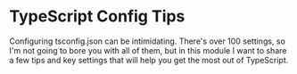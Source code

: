 # TypeScript Config Tips

Configuring tsconfig.json can be intimidating. There's over 100 settings, so I'm not going to bore you with all of them, but in this module I want to share a few tips and key settings that will help you get the most out of TypeScript.
